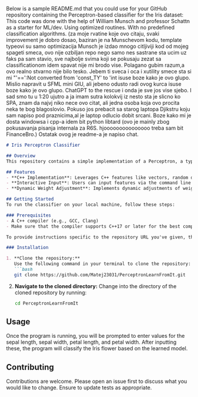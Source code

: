 Below is a sample README.md that you could use for your GitHub repository containing the Perceptron-based classifier for the Iris dataset:
This code was done with the help of William Munsch and professor Schattn as a starter for ML/dev. Using optimized routines. With no predefined classification algorithms. (za moje rvatine koje ovo citaju, svaki improvement je dobro dosao, baziran je na Munschevom kodu, template typeovi su samo optimizacija Munsch je izdao mnogo citljiviji kod od mojeg spageti smeca, ovo nije ozbiljan repo nego samo nes sastrane sta ucim uz faks pa sam stavio, sve najbolje svima koji se pokusaju zezat sa classificationom idem spavat nije mi brodo vise. Polagano gubim razum,a ovo realno stvarno nije bilo tesko. Jebem ti sveca i oca i xutility smece sta si mi "'==':Not converted from 'const_TY' to 'int isuse boze kako je ovo glupo. Mislio napravit u SFML mini GIU, ali jebeno odusto radi ovog kurca isuse boze kako je ovo glupo. ChatGPT to the rescue i onda je sve jos vise sjebo. I sad smo tu u 1:20 ujutro a ja imam sutra kolokvij iz nesto sta je slicno ko SPA, znam da najvj niko nece ovo citat, ali jedna osoba koja ovo procita neka te bog blagoslovio. Pokuso jos prebacit sa starog laptopa Djikstru koju sam napiso pod praznicima,al je laptop odlucio dobit srcani. Boze kako mi je dosta windowsa i cpp-a idem bit python libtard (ovo je mainly zbog pokusavanja pisanja internala za R6S. hjooooooooooooooo treba sam bit FinanceBro.) Ostatak ovog je  readme-a je napiso chat.

```markdown
# Iris Perceptron Classifier

## Overview
This repository contains a simple implementation of a Perceptron, a type of artificial neural network model, used to classify instances of the Iris dataset into two classes: Iris Setosa and Iris Versicolor. It's an example of binary classification with a linear classifier implemented in C++.

## Features
- **C++ Implementation**: Leverages C++ features like vectors, random devices, and more to implement the model.
- **Interactive Input**: Users can input features via the command line to classify new Iris flowers in real-time.
- **Dynamic Weight Adjustment**: Implements dynamic adjustments of weights based on the training data.

## Getting Started
To run the classifier on your local machine, follow these steps:

### Prerequisites  
- A C++ compiler (e.g., GCC, Clang)
- Make sure that the compiler supports C++17 or later for the best compatibility.

To provide instructions specific to the repository URL you've given, the steps will need to be tailored to the exact repository path provided. Here's a revised version of your installation instructions that incorporates the URL:

### Installation

1. **Clone the repository:**
   Use the following command in your terminal to clone the repository:
   ```bash
   git clone https://github.com/Matej23031/PerceptronLearnFromIt.git
   ```

2. **Navigate to the cloned directory:**
   Change into the directory of the cloned repository by running:
   ```bash
   cd PerceptronLearnFromIt
   ```


## Usage
Once the program is running, you will be prompted to enter values for the sepal length, sepal width, petal length, and petal width. After inputting these, the program will classify the Iris flower based on the learned model.

## Contributing
Contributions are welcome. Please open an issue first to discuss what you would like to change. Ensure to update tests as appropriate.


